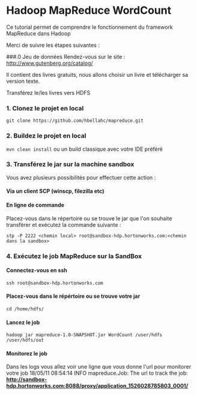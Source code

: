 # Hadoop MapReduce WordCount 

Ce tutorial permet de comprendre le fonctionnement du framework MapReduce dans Hadoop

Merci de suivre les étapes suivantes :

###.0 Jeu de données 
Rendez-vous sur le site : http://www.gutenberg.org/catalog/

Il contient des livres gratuits, nous allons choisir un livre et télécharger sa version texte.

Transférez le/les livres vers HDFS

### 1. Clonez le projet en local
`git clone https://github.com/hbellahc/mapreduce.git`

### 2. Buildez le projet en local 
`mvn clean install` ou un build classique avec votre IDE préféré

### 3. Transférez le jar sur la machine sandbox
Vous avez plusieurs possibilités pour effectuer cette action :

#### Via un client SCP (winscp, filezilla etc)
#### En ligne de commande 
Placez-vous dans le répertoire ou se trouve le jar que l'on souhaite transférer et exécutez la commande suivante :
 
`stp -P 2222 <chemin local> root@sandbox-hdp.hortonworks.com:<chemin dans la sandbox>`

### 4. Exécutez le job MapReduce sur la SandBox 
#### Connectez-vous  en ssh 
`ssh root@sandbox-hdp.hortonworks.com`
#### Placez-vous dans le répértoire ou se trouve votre jar
`cd /home/hdfs/`
#### Lancez le job
`hadoop jar mapreduce-1.0-SNAPSHOT.jar WordCount /user/hdfs /user/hdfs/out`
#### Monitorez le job 
Dans les logs vous allez voir une ligne que vous donne l'url pour monitorer votre job
18/05/11 08:54:14 INFO mapreduce.Job: The url to track the job: **http://sandbox-hdp.hortonworks.com:8088/proxy/application_1526028785803_0001/**



